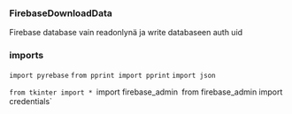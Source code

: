 ### FirebaseDownloadData

Firebase database vain readonlynä ja write databaseen auth uid

### imports
`import pyrebase`
`from pprint import pprint`
`import json`

`from tkinter import *
`import firebase_admin`
`from firebase_admin import credentials`
